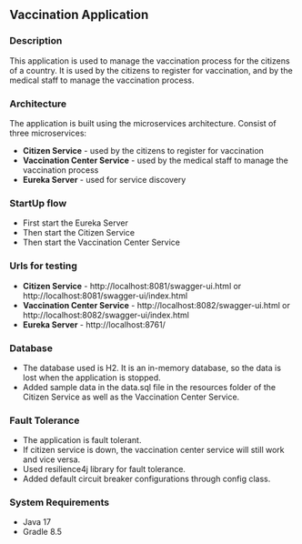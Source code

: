 ## Vaccination Application

### Description
This application is used to manage the vaccination process for the citizens of a country. It is used by the citizens to register for vaccination, and by the medical staff to manage the vaccination process.

### Architecture
The application is built using the microservices architecture.
Consist of three microservices:
* **Citizen Service** - used by the citizens to register for vaccination
* **Vaccination Center Service** - used by the medical staff to manage the vaccination process
* **Eureka Server** - used for service discovery

### StartUp flow
* First start the Eureka Server
* Then start the Citizen Service
* Then start the Vaccination Center Service

### Urls for testing
* **Citizen Service** - http://localhost:8081/swagger-ui.html or http://localhost:8081/swagger-ui/index.html
* **Vaccination Center Service** - http://localhost:8082/swagger-ui.html or http://localhost:8082/swagger-ui/index.html
* **Eureka Server** - http://localhost:8761/

### Database
* The database used is H2. It is an in-memory database, so the data is lost when the application is stopped.
* Added sample data in the data.sql file in the resources folder of the Citizen Service as well as the Vaccination Center Service.

### Fault Tolerance
* The application is fault tolerant. 
* If citizen service is down, the vaccination center service will still work and vice versa.
* Used resilience4j library for fault tolerance.
* Added default circuit breaker configurations through config class.

### System Requirements
* Java 17
* Gradle 8.5
